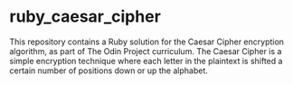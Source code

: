 # ruby_caesar_cipher
This repository contains a Ruby solution for the Caesar Cipher encryption algorithm, as part of The Odin Project curriculum. The Caesar Cipher is a simple encryption technique where each letter in the plaintext is shifted a certain number of positions down or up the alphabet.



